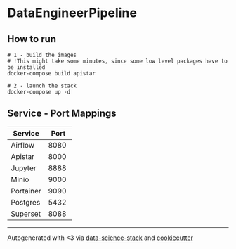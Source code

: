 # DataEngineerPipeline

## How to run
```
# 1 - build the images
# !This might take some minutes, since some low level packages have to be installed
docker-compose build apistar

# 2 - launch the stack
docker-compose up -d
```

## Service - Port Mappings
| Service | Port |
| --- | --- |
| Airflow | 8080 |
| Apistar | 8000 |
| Jupyter | 8888 |
| Minio | 9000 |
| Portainer | 9090 |
| Postgres | 5432 |
| Superset | 8088 |

***
Autogenerated with <3 via [data-science-stack](https://github.com/jgoerner/data-science-stack-cookiecutter) and [cookiecutter](https://github.com/audreyr/cookiecutter)
